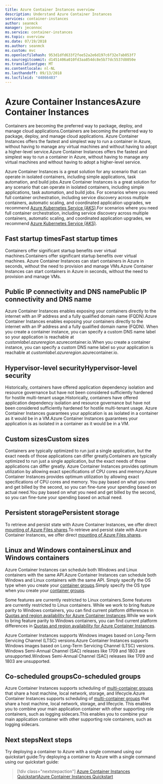 ```yaml
---
title: Azure Container Instances overview
description: Understand Azure Container Instances
services: container-instances
author: seanmck
manager: jeconnoc
ms.service: container-instances
ms.topic: overview
ms.date: 07/19/2018
ms.author: seanmck
ms.custom: mvc
ms.openlocfilehash: 953d1dfd633f2fee52a2e6d197c6f32e7ab053f7
ms.sourcegitcommit: d1451406a010fd3aa854dc8e5b77dc5537d8050e
ms.translationtype: MT
ms.contentlocale: nl-NL
ms.lasthandoff: 09/13/2018
ms.locfileid: "44866483"
---
```

# <a name="azure-container-instances"></a><span data-ttu-id="407cd-103">Azure Container Instances</span><span class="sxs-lookup"><span data-stu-id="407cd-103">Azure Container Instances</span></span>

<span data-ttu-id="407cd-104">Containers are becoming the preferred way to package, deploy, and manage cloud applications.</span><span class="sxs-lookup"><span data-stu-id="407cd-104">Containers are becoming the preferred way to package, deploy, and manage cloud applications.</span></span> <span data-ttu-id="407cd-105">Azure Container Instances offers the fastest and simplest way to run a container in Azure, without having to manage any virtual machines and without having to adopt a higher-level service.</span><span class="sxs-lookup"><span data-stu-id="407cd-105">Azure Container Instances offers the fastest and simplest way to run a container in Azure, without having to manage any virtual machines and without having to adopt a higher-level service.</span></span>

<span data-ttu-id="407cd-106">Azure Container Instances is a great solution for any scenario that can operate in isolated containers, including simple applications, task automation, and build jobs.</span><span class="sxs-lookup"><span data-stu-id="407cd-106">Azure Container Instances is a great solution for any scenario that can operate in isolated containers, including simple applications, task automation, and build jobs.</span></span> <span data-ttu-id="407cd-107">For scenarios where you need full container orchestration, including service discovery across multiple containers, automatic scaling, and coordinated application upgrades, we recommend [Azure Kubernetes Service (AKS)](../aks/index.yml).</span><span class="sxs-lookup"><span data-stu-id="407cd-107">For scenarios where you need full container orchestration, including service discovery across multiple containers, automatic scaling, and coordinated application upgrades, we recommend [Azure Kubernetes Service (AKS)](../aks/index.yml).</span></span>

## <a name="fast-startup-times"></a><span data-ttu-id="407cd-108">Fast startup times</span><span class="sxs-lookup"><span data-stu-id="407cd-108">Fast startup times</span></span>

<span data-ttu-id="407cd-109">Containers offer significant startup benefits over virtual machines.</span><span class="sxs-lookup"><span data-stu-id="407cd-109">Containers offer significant startup benefits over virtual machines.</span></span> <span data-ttu-id="407cd-110">Azure Container Instances can start containers in Azure in seconds, without the need to provision and manage VMs.</span><span class="sxs-lookup"><span data-stu-id="407cd-110">Azure Container Instances can start containers in Azure in seconds, without the need to provision and manage VMs.</span></span>

## <a name="public-ip-connectivity-and-dns-name"></a><span data-ttu-id="407cd-111">Public IP connectivity and DNS name</span><span class="sxs-lookup"><span data-stu-id="407cd-111">Public IP connectivity and DNS name</span></span>

<span data-ttu-id="407cd-112">Azure Container Instances enables exposing your containers directly to the internet with an IP address and a fully qualified domain name (FQDN).</span><span class="sxs-lookup"><span data-stu-id="407cd-112">Azure Container Instances enables exposing your containers directly to the internet with an IP address and a fully qualified domain name (FQDN).</span></span> <span data-ttu-id="407cd-113">When you create a container instance, you can specify a custom DNS name label so your application is reachable at *customlabel*.*azureregion*.azurecontainer.io.</span><span class="sxs-lookup"><span data-stu-id="407cd-113">When you create a container instance, you can specify a custom DNS name label so your application is reachable at *customlabel*.*azureregion*.azurecontainer.io.</span></span>

## <a name="hypervisor-level-security"></a><span data-ttu-id="407cd-114">Hypervisor-level security</span><span class="sxs-lookup"><span data-stu-id="407cd-114">Hypervisor-level security</span></span>

<span data-ttu-id="407cd-115">Historically, containers have offered application dependency isolation and resource governance but have not been considered sufficiently hardened for hostile multi-tenant usage.</span><span class="sxs-lookup"><span data-stu-id="407cd-115">Historically, containers have offered application dependency isolation and resource governance but have not been considered sufficiently hardened for hostile multi-tenant usage.</span></span> <span data-ttu-id="407cd-116">Azure Container Instances guarantees your application is as isolated in a container as it would be in a VM.</span><span class="sxs-lookup"><span data-stu-id="407cd-116">Azure Container Instances guarantees your application is as isolated in a container as it would be in a VM.</span></span>

## <a name="custom-sizes"></a><span data-ttu-id="407cd-117">Custom sizes</span><span class="sxs-lookup"><span data-stu-id="407cd-117">Custom sizes</span></span>

<span data-ttu-id="407cd-118">Containers are typically optimized to run just a single application, but the exact needs of those applications can differ greatly.</span><span class="sxs-lookup"><span data-stu-id="407cd-118">Containers are typically optimized to run just a single application, but the exact needs of those applications can differ greatly.</span></span> <span data-ttu-id="407cd-119">Azure Container Instances provides optimum utilization by allowing exact specifications of CPU cores and memory.</span><span class="sxs-lookup"><span data-stu-id="407cd-119">Azure Container Instances provides optimum utilization by allowing exact specifications of CPU cores and memory.</span></span> <span data-ttu-id="407cd-120">You pay based on what you need and get billed by the second, so you can fine-tune your spending based on actual need.</span><span class="sxs-lookup"><span data-stu-id="407cd-120">You pay based on what you need and get billed by the second, so you can fine-tune your spending based on actual need.</span></span>

## <a name="persistent-storage"></a><span data-ttu-id="407cd-121">Persistent storage</span><span class="sxs-lookup"><span data-stu-id="407cd-121">Persistent storage</span></span>

<span data-ttu-id="407cd-122">To retrieve and persist state with Azure Container Instances, we offer direct [mounting of Azure Files shares](container-instances-mounting-azure-files-volume.md).</span><span class="sxs-lookup"><span data-stu-id="407cd-122">To retrieve and persist state with Azure Container Instances, we offer direct [mounting of Azure Files shares](container-instances-mounting-azure-files-volume.md).</span></span>

## <a name="linux-and-windows-containers"></a><span data-ttu-id="407cd-123">Linux and Windows containers</span><span class="sxs-lookup"><span data-stu-id="407cd-123">Linux and Windows containers</span></span>

<span data-ttu-id="407cd-124">Azure Container Instances can schedule both Windows and Linux containers with the same API.</span><span class="sxs-lookup"><span data-stu-id="407cd-124">Azure Container Instances can schedule both Windows and Linux containers with the same API.</span></span> <span data-ttu-id="407cd-125">Simply specify the OS type when you create your [container groups](container-instances-container-groups.md).</span><span class="sxs-lookup"><span data-stu-id="407cd-125">Simply specify the OS type when you create your [container groups](container-instances-container-groups.md).</span></span>

<span data-ttu-id="407cd-126">Some features are currently restricted to Linux containers.</span><span class="sxs-lookup"><span data-stu-id="407cd-126">Some features are currently restricted to Linux containers.</span></span> <span data-ttu-id="407cd-127">While we work to bring feature parity to Windows containers, you can find current platform differences in [Quotas and region availability for Azure Container Instances](container-instances-quotas.md).</span><span class="sxs-lookup"><span data-stu-id="407cd-127">While we work to bring feature parity to Windows containers, you can find current platform differences in [Quotas and region availability for Azure Container Instances](container-instances-quotas.md).</span></span>

<span data-ttu-id="407cd-128">Azure Container Instances supports Windows images based on Long-Term Servicing Channel (LTSC) versions.</span><span class="sxs-lookup"><span data-stu-id="407cd-128">Azure Container Instances supports Windows images based on Long-Term Servicing Channel (LTSC) versions.</span></span> <span data-ttu-id="407cd-129">Windows Semi-Annual Channel (SAC) releases like 1709 and 1803 are unsupported.</span><span class="sxs-lookup"><span data-stu-id="407cd-129">Windows Semi-Annual Channel (SAC) releases like 1709 and 1803 are unsupported.</span></span>

## <a name="co-scheduled-groups"></a><span data-ttu-id="407cd-130">Co-scheduled groups</span><span class="sxs-lookup"><span data-stu-id="407cd-130">Co-scheduled groups</span></span>

<span data-ttu-id="407cd-131">Azure Container Instances supports scheduling of [multi-container groups](container-instances-container-groups.md) that share a host machine, local network, storage, and lifecycle.</span><span class="sxs-lookup"><span data-stu-id="407cd-131">Azure Container Instances supports scheduling of [multi-container groups](container-instances-container-groups.md) that share a host machine, local network, storage, and lifecycle.</span></span> <span data-ttu-id="407cd-132">This enables you to combine your main application container with other supporting role containers, such as logging sidecars.</span><span class="sxs-lookup"><span data-stu-id="407cd-132">This enables you to combine your main application container with other supporting role containers, such as logging sidecars.</span></span>

## <a name="next-steps"></a><span data-ttu-id="407cd-133">Next steps</span><span class="sxs-lookup"><span data-stu-id="407cd-133">Next steps</span></span>

<span data-ttu-id="407cd-134">Try deploying a container to Azure with a single command using our quickstart guide:</span><span class="sxs-lookup"><span data-stu-id="407cd-134">Try deploying a container to Azure with a single command using our quickstart guide:</span></span>

> [!div class="nextstepaction"]
> [<span data-ttu-id="407cd-135">Azure Container Instances Quickstart</span><span class="sxs-lookup"><span data-stu-id="407cd-135">Azure Container Instances Quickstart</span></span>](container-instances-quickstart.md)
